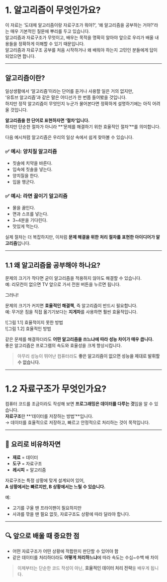 # 1. 알고리즘이 무엇인가요?

이 자료는 ‘도대체 알고리즘이랑 자료구조가 뭐야?’, ‘왜 알고리즘을 공부하는 거야?’라는 매우 기본적인 질문에 뿌리를 두고 있습니다.  
알고리즘과 자료구조가 무엇이고, 배우는 목적을 명확히 알아야 앞으로 우리가 배울 내용들을 정확하게 이해할 수 있기 때문입니다.  
알고리즘과 자료구조 공부를 처음 시작하거나 왜 배워야 하는지 고민인 분들에게 답이 되었으면 합니다.

---

## 알고리즘이란?

일상생활에서 ‘알고리즘’이라는 단어를 듣거나 사용할 일은 거의 없지만,  
‘유튜브 알고리즘’과 같은 말은 어디선가 한 번쯤 들어봤을 것입니다.  
하지만 정작 알고리즘이 무엇인지 누군가 물어본다면 정확하게 설명하기에는 아직 어려울 것입니다.

**알고리즘을 한 단어로 표현하자면 ‘절차’입니다.**  
하지만 단순한 절차가 아니라 **‘문제를 해결하기 위한 효율적인 절차’**를 의미합니다.

다음 예시처럼 알고리즘은 우리의 일상 속에서 쉽게 찾아볼 수 있습니다.

### ✅ 예시: 양치질 알고리즘

- 칫솔에 치약을 바른다.
- 입속에 칫솔을 넣는다.
- 양치질을 한다.
- 입을 헹군다.

### ✅ 예시: 라면 끓이기 알고리즘

- 물을 끓인다.
- 면과 스프를 넣는다.
- 3~4분을 기다린다.
- 맛있게 먹는다.

실제 절차는 더 복잡하지만, 이처럼 **문제 해결을 위한 처리 절차를 표현한 아이디어가 알고리즘**입니다.

---

## 1.1 왜 알고리즘을 공부해야 하나요?

문제의 크기가 작다면 굳이 알고리즘을 적용하지 않아도 해결할 수 있습니다.  
예: 리모컨이 없으면 TV 앞으로 가서 전원 버튼을 누르면 됩니다.

그러나!

문제의 크기가 커지면 **효율적인 해결책**, 즉 알고리즘이 반드시 필요합니다.  
예: 무거운 짐을 직접 옮기기보다는 **지게차**를 사용하면 훨씬 효율적입니다.

![그림 1.1] 효율적이지 못한 방법  
![그림 1.2] 효율적인 방법

같은 문제를 해결하더라도 **어떤 알고리즘을 쓰느냐에 따라 성능 차이가 매우 큽니다.**  
좋은 알고리즘은 프로그램의 속도와 효율성을 크게 향상시킵니다.

> 아무리 성능이 뛰어난 컴퓨터라도 **좋은 알고리즘이 없으면 성능을 제대로 발휘할 수 없습니다.**

---

# 1.2 자료구조가 무엇인가요?

컴퓨터 코드를 조금이라도 작성해 보면 **프로그래밍은 데이터를 다루는 것**임을 알 수 있습니다.  
**자료구조**란 **‘데이터를 저장하는 방법’**입니다.  
→ 데이터를 효율적으로 저장하고, 빠르고 안정적으로 처리하는 것이 목적입니다.

---

## 🧪 요리로 비유하자면

- **재료** = 데이터  
- **도구** = 자료구조  
- **레시피** = 알고리즘

자료구조는 특정 상황에 맞게 설계되어 있어,  
**A 상황에서는 빠르지만, B 상황에서는 느릴 수 있습니다.**

예:  
- 고기를 구울 땐 프라이팬이 필요하지만  
- 사과를 깎을 땐 필요 없듯, 자료구조도 상황에 따라 달라야 합니다.

---

## 🔍 앞으로 배울 때 중요한 점

- 어떤 자료구조가 어떤 상황에 적합한지 판단할 수 있어야 함
- 같은 데이터를 처리하더라도 **어떻게 처리하느냐**에 따라 속도는 수십~수백 배 차이

> 이제부터는 단순한 코드 작성이 아닌, **효율적인 데이터 처리 전략**을 배우게 됩니다.
